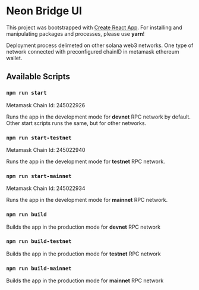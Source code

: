 # Neon Bridge UI

This project was bootstrapped with [Create React App](https://github.com/facebook/create-react-app). For installing and manipulating packages and processes, please use **yarn**!

Deployment process delimeted on other solana web3 networks. One type of network connected with preconfigured chainID in metamask ethereum wallet.

## Available Scripts

### `npm run start`
Metamask Chain Id: 245022926

Runs the app in the development mode for **devnet** RPC network by default.
Other start scripts runs the same, but for other networks.


### `npm run start-testnet`
Metamask Chain Id: 245022940

Runs the app in the development mode for **testnet** RPC network.


### `npm run start-mainnet`
Metamask Chain Id: 245022934

Runs the app in the development mode for **mainnet** RPC network.


### `npm run build`

Builds the app in the production mode for **devnet** RPC network


### `npm run build-testnet`

Builds the app in the production mode for **testnet** RPC network


### `npm run build-mainnet`

Builds the app in the production mode for **mainnet** RPC network

